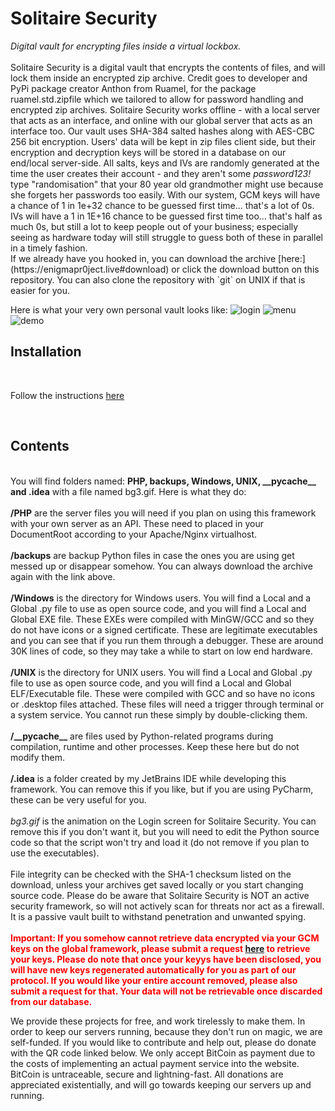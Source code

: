 <h1>Solitaire Security</h1>
<i>Digital vault for encrypting files inside a virtual lockbox.</i>
<br><br>
Solitaire Security is a digital vault that encrypts the contents of files, and will lock them inside an encrypted zip archive. Credit goes to
developer and PyPi package creator Anthon from Ruamel, for the package ruamel.std.zipfile which we tailored to allow for password handling
and encrypted zip archives. Solitaire Security works offline - with a local server that acts as an interface, and online with our global server that acts
as an interface too. Our vault uses SHA-384 salted hashes along with AES-CBC 256 bit encryption. Users' data will be kept in zip files client side, but
their encryption and decryption keys will be stored in a database on our end/local server-side. All salts, keys and IVs are randomly generated at the time the
user creates their account - and they aren't some <i>password123!</i> type "randomisation" that your 80 year old grandmother might use because she forgets
her passwords too easily. With our system, GCM keys will have a chance of 1 in 1e+32 chance to be guessed first time... that's a lot of 0s. IVs will have a 1 in 1E+16 chance to be guessed first time too... that's half as much 0s, but still a lot to keep people out of your business; especially seeing as hardware today will still struggle to guess both of these in parallel in a timely fashion.

<br>
If we already have you hooked in, you can download the archive [here:](https://enigmapr0ject.live#download) or click the download button on this repository. You
can also clone the repository with `git` on UNIX if that is easier for you.

Here is what your very own personal vault looks like:
![login](https://enigmapr0ject.live/demo/login.jpeg)
![menu](https://enigmapr0ject.live/demo/solitairesec.jpg)
![demo](https://enigmapr0ject.live/demo/contents.jpeg)
<br>
<h2>Installation</h2><br>
<p>Follow the instructions <a href=https://enigmapr0ject.live>here</a></p><br>
        <h2>Contents</h2><br>
        You will find folders named: <b>PHP, backups, Windows, UNIX, __pycache__ and .idea</b> with a file named bg3.gif. Here is what they do:<br>
        <br><b>/PHP</b> are the server files you will need if you plan on using this framework with your own server as an API. These need to placed in your DocumentRoot according to your Apache/Nginx virtualhost.<br>
        <br><b>/backups</b> are backup Python files in case the ones you are using get messed up or disappear somehow. You can always download the archive again with the link above.<br>
        <br><b>/Windows</b> is the directory for Windows users. You will find a Local and a Global .py file to use as open source code, and you will find a Local and Global EXE file. These EXEs were compiled with MinGW/GCC and so
        they do not have icons or a signed certificate. These are legitimate executables and you can see that if you run them through a debugger. These are around 30K lines of code, so they may take a while to start on low end hardware.<br>
        <br><b>/UNIX</b> is the directory for UNIX users. You will find a Local and Global .py file to use as open source code, and you will find a Local and Global ELF/Executable file. These were compiled with GCC and so have no icons or .desktop
        files attached. These files will need a trigger through terminal or a system service. You cannot run these simply by double-clicking them.
        <br><br><b>/__pycache__</b> are files used by Python-related programs during compilation, runtime and other processes. Keep these here but do not modify them.
        <br><br><b>/.idea</b> is a folder created by my JetBrains IDE while developing this framework. You can remove this if you like, but if you are using PyCharm, these can be very useful for you.
        <br><br><i>bg3.gif</i> is the animation on the Login screen for Solitaire Security. You can remove this if you don't want it, but you will need to edit the Python source code so that the script won't try and load it (do not remove
        if you plan to use the executables).<br><br>
        File integrity can be checked with the SHA-1 checksum listed on the download, unless your archives get saved locally or you start changing source code. Please do be aware that Solitaire Security is NOT an active security framework,
        so will not actively scan for threats nor act as a firewall. It is a passive vault built to withstand penetration and unwanted spying.<br><br>
        <b style="color: red;">Important: If you somehow cannot retrieve data encrypted via your GCM keys on the global framework, please submit a request <a href="#contact">here</a> to retrieve your keys. Please do note that once your keyys have been disclosed, you will
        have new keys regenerated automatically for you as part of our protocol. If you would like your entire account removed, please also submit a request for that. Your data will not be retrievable once discarded from our database.</b>
    </p>
    <p>We provide these projects for free, and work tirelessly to make them. In order to keep our servers running, because they don't run on magic, we are self-funded. If you would like to contribute and help out, please do donate
    with the QR code linked below. We only accept BitCoin as payment due to the costs of implementing an actual payment service into the website. BitCoin is untraceable, secure and lightning-fast. All donations are appreciated existentially,
    and will go towards keeping our servers up and running.</p>
